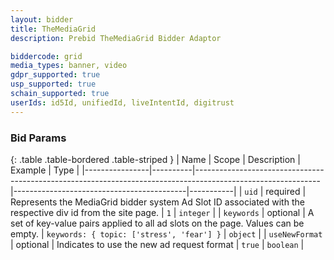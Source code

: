 ```yaml
---
layout: bidder
title: TheMediaGrid
description: Prebid TheMediaGrid Bidder Adaptor

biddercode: grid
media_types: banner, video
gdpr_supported: true
usp_supported: true
schain_supported: true
userIds: id5Id, unifiedId, liveIntentId, digitrust
---
```



### Bid Params

{: .table .table-bordered .table-striped }
| Name           | Scope    | Description                                                                                                 | Example                                   | Type      |
|----------------|----------|-------------------------------------------------------------------------------------------------------------|-------------------------------------------|-----------|
| `uid`          | required | Represents the MediaGrid bidder system Ad Slot ID associated with the respective div id from the site page. | `1`                                       | `integer` |
| `keywords`     | optional | A set of key-value pairs applied to all ad slots on the page. Values can be empty.                          | `keywords: { topic: ['stress', 'fear'] }` | `object`  |
| `useNewFormat` | optional | Indicates to use the new ad request format                                                                  | `true`                                    | `boolean` |
